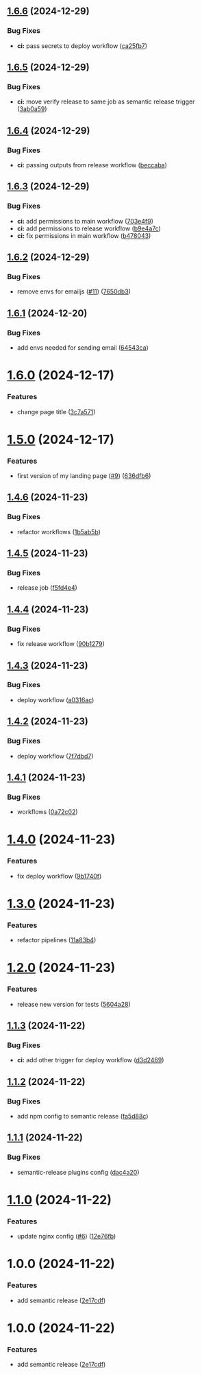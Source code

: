 ## [1.6.6](https://github.com/Krupenz/kkrupa-landing-page/compare/v1.6.5...v1.6.6) (2024-12-29)


### Bug Fixes

* **ci:** pass secrets to deploy workflow ([ca25fb7](https://github.com/Krupenz/kkrupa-landing-page/commit/ca25fb7dbcc2894440e76aa9e9e4d9e34f52ed75))

## [1.6.5](https://github.com/Krupenz/kkrupa-landing-page/compare/v1.6.4...v1.6.5) (2024-12-29)


### Bug Fixes

* **ci:** move verify release to same job as semantic release trigger ([3ab0a59](https://github.com/Krupenz/kkrupa-landing-page/commit/3ab0a59448e3f4169e4356b66192163d6e016747))

## [1.6.4](https://github.com/Krupenz/kkrupa-landing-page/compare/v1.6.3...v1.6.4) (2024-12-29)


### Bug Fixes

* **ci:** passing outputs from release workflow ([beccaba](https://github.com/Krupenz/kkrupa-landing-page/commit/beccabaad891158ef354d44fab5e1d1d2303c269))

## [1.6.3](https://github.com/Krupenz/kkrupa-landing-page/compare/v1.6.2...v1.6.3) (2024-12-29)


### Bug Fixes

* **ci:** add permissions to main workflow ([703e4f9](https://github.com/Krupenz/kkrupa-landing-page/commit/703e4f93899b2c6d00511c99075b2b3c1745133f))
* **ci:** add permissions to release workflow ([b9e4a7c](https://github.com/Krupenz/kkrupa-landing-page/commit/b9e4a7ca0dfaf1e891628535fa962ef33f4c0872))
* **ci:** fix permissions in main workflow ([b478043](https://github.com/Krupenz/kkrupa-landing-page/commit/b478043ca026c71cd58b4b483ab1dafcca8f489c))

## [1.6.2](https://github.com/Krupenz/kkrupa-landing-page/compare/v1.6.1...v1.6.2) (2024-12-29)


### Bug Fixes

* remove envs for emailjs ([#11](https://github.com/Krupenz/kkrupa-landing-page/issues/11)) ([7650db3](https://github.com/Krupenz/kkrupa-landing-page/commit/7650db3e06a53ee98622344da28eff1e9da06985))

## [1.6.1](https://github.com/Krupenz/kkrupa-landing-page/compare/v1.6.0...v1.6.1) (2024-12-20)


### Bug Fixes

* add envs needed for sending email ([64543ca](https://github.com/Krupenz/kkrupa-landing-page/commit/64543ca2431997978dace776dfb269d055332b74))

# [1.6.0](https://github.com/Krupenz/kkrupa-landing-page/compare/v1.5.0...v1.6.0) (2024-12-17)


### Features

* change page title ([3c7a571](https://github.com/Krupenz/kkrupa-landing-page/commit/3c7a571f25919caac1de1c9112d2e3ec61b0976c))

# [1.5.0](https://github.com/Krupenz/kkrupa-landing-page/compare/v1.4.6...v1.5.0) (2024-12-17)


### Features

* first version of my landing page ([#9](https://github.com/Krupenz/kkrupa-landing-page/issues/9)) ([636dfb6](https://github.com/Krupenz/kkrupa-landing-page/commit/636dfb674e6b4a56e4b6d88f9e23c3aabe880885))

## [1.4.6](https://github.com/Krupenz/kkrupa-landing-page/compare/v1.4.5...v1.4.6) (2024-11-23)


### Bug Fixes

* refactor workflows ([1b5ab5b](https://github.com/Krupenz/kkrupa-landing-page/commit/1b5ab5b2d7167ec36041fc63ee17e25ae472a4ca))

## [1.4.5](https://github.com/Krupenz/kkrupa-landing-page/compare/v1.4.4...v1.4.5) (2024-11-23)


### Bug Fixes

* release job ([f5fd4e4](https://github.com/Krupenz/kkrupa-landing-page/commit/f5fd4e43782ff3fc6533bdc1f6e4379e1b7a7745))

## [1.4.4](https://github.com/Krupenz/kkrupa-landing-page/compare/v1.4.3...v1.4.4) (2024-11-23)


### Bug Fixes

* fix release workflow ([90b1279](https://github.com/Krupenz/kkrupa-landing-page/commit/90b127957f463f64432bba4908c21f23cba59c1c))

## [1.4.3](https://github.com/Krupenz/kkrupa-landing-page/compare/v1.4.2...v1.4.3) (2024-11-23)


### Bug Fixes

* deploy workflow ([a0316ac](https://github.com/Krupenz/kkrupa-landing-page/commit/a0316aca6dcfdc7b4dc2943efd378d3575ec35e0))

## [1.4.2](https://github.com/Krupenz/kkrupa-landing-page/compare/v1.4.1...v1.4.2) (2024-11-23)


### Bug Fixes

* deploy workflow ([7f7dbd7](https://github.com/Krupenz/kkrupa-landing-page/commit/7f7dbd75f7810af48e122ad5aa391450baf5d06f))

## [1.4.1](https://github.com/Krupenz/kkrupa-landing-page/compare/v1.4.0...v1.4.1) (2024-11-23)


### Bug Fixes

* workflows ([0a72c02](https://github.com/Krupenz/kkrupa-landing-page/commit/0a72c02974fcf6069bfd47a194c1a85cd4f5a615))

# [1.4.0](https://github.com/Krupenz/kkrupa-landing-page/compare/v1.3.0...v1.4.0) (2024-11-23)


### Features

* fix deploy workflow ([9b1740f](https://github.com/Krupenz/kkrupa-landing-page/commit/9b1740f76bf3e298997b7ae487add8602aaf04c5))

# [1.3.0](https://github.com/Krupenz/kkrupa-landing-page/compare/v1.2.0...v1.3.0) (2024-11-23)


### Features

* refactor pipelines ([11a83b4](https://github.com/Krupenz/kkrupa-landing-page/commit/11a83b4be0c1ab16a37e5471fc70a200a84913d0))

# [1.2.0](https://github.com/Krupenz/kkrupa-landing-page/compare/v1.1.3...v1.2.0) (2024-11-23)


### Features

* release new version for tests ([5604a28](https://github.com/Krupenz/kkrupa-landing-page/commit/5604a2865d4dcffcd2726050ed8424d64732068f))

## [1.1.3](https://github.com/Krupenz/kkrupa-landing-page/compare/v1.1.2...v1.1.3) (2024-11-22)


### Bug Fixes

* **ci:** add other trigger for deploy workflow ([d3d2469](https://github.com/Krupenz/kkrupa-landing-page/commit/d3d24696843bff289403c82dfa96c92da2f76a68))

## [1.1.2](https://github.com/Krupenz/kkrupa-landing-page/compare/v1.1.1...v1.1.2) (2024-11-22)


### Bug Fixes

* add npm config to semantic release ([fa5d88c](https://github.com/Krupenz/kkrupa-landing-page/commit/fa5d88cc74d0a3cded709f44250a174ce1018173))

## [1.1.1](https://github.com/Krupenz/kkrupa-landing-page/compare/v1.1.0...v1.1.1) (2024-11-22)


### Bug Fixes

* semantic-release plugins config ([dac4a20](https://github.com/Krupenz/kkrupa-landing-page/commit/dac4a20d1cfc2bbf7c34b1df5f7a71fc7a9de581))

# [1.1.0](https://github.com/Krupenz/kkrupa-landing-page/compare/v1.0.0...v1.1.0) (2024-11-22)


### Features

* update nginx config ([#6](https://github.com/Krupenz/kkrupa-landing-page/issues/6)) ([12e76fb](https://github.com/Krupenz/kkrupa-landing-page/commit/12e76fbb0b59ba1fec4570afef971880f156b3ac))

# 1.0.0 (2024-11-22)


### Features

* add semantic release ([2e17cdf](https://github.com/Krupenz/kkrupa-landing-page/commit/2e17cdfb5eb13528e84c84ddc2b563270a600a0c))

# 1.0.0 (2024-11-22)


### Features

* add semantic release ([2e17cdf](https://github.com/Krupenz/kkrupa-landing-page/commit/2e17cdfb5eb13528e84c84ddc2b563270a600a0c))
